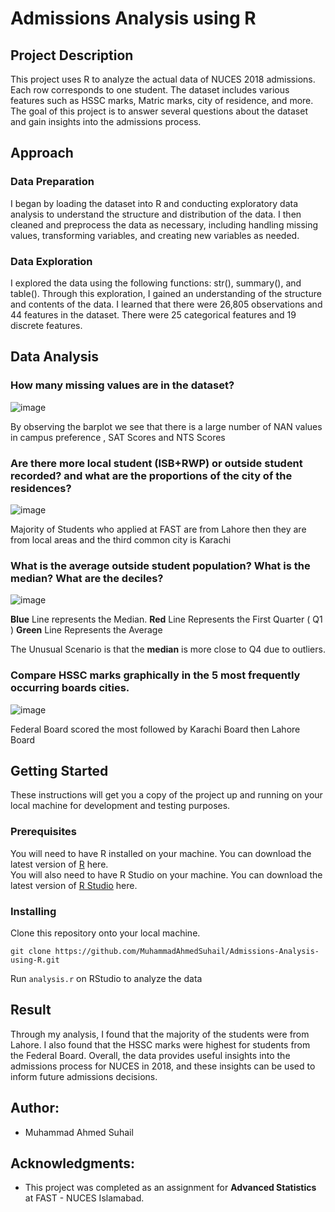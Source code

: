 # Admissions Analysis using R

## Project Description
This project uses R to analyze the actual data of NUCES 2018 admissions. Each row corresponds to one student. The dataset includes various features such as HSSC marks, Matric marks, city of residence, and more. The goal of this project is to answer several questions about the dataset and gain insights into the admissions process.

## Approach
### Data Preparation
I began by loading the dataset into R and conducting exploratory data analysis to understand the structure and distribution of the data. I then cleaned and preprocess the data as necessary, including handling missing values, transforming variables, and creating new variables as needed.

### Data Exploration
I explored the data using the following functions: str(), summary(), and table(). Through this exploration, I gained an understanding of the structure and contents of the data. I learned that there were 26,805 observations and 44 features in the dataset. There were 25 categorical features and 19 discrete features.

## Data Analysis
### How many missing values are in the dataset?

![image](https://user-images.githubusercontent.com/72251313/234000928-0ba5701d-da3d-472d-894d-c25a5b5c311e.png)

By observing the barplot we see that there is a large number of NAN values in campus preference , SAT Scores and NTS Scores

### Are there more local student (ISB+RWP) or outside student recorded? and what are the proportions of the city of the residences?

![image](https://user-images.githubusercontent.com/72251313/234002127-d1eaaf88-7a6f-4f7f-879c-a89584da27c7.png)

Majority of Students who applied at FAST are from Lahore then they are from local areas and the third common city is Karachi

### What is the average outside student population? What is the median? What are the deciles?

![image](https://user-images.githubusercontent.com/72251313/234002924-aee6d8ab-a007-44eb-9e47-71a85766873f.png)

**Blue** Line represents the Median.
**Red** Line Represents the First Quarter ( Q1 )
**Green** Line Represents the Average

The Unusual Scenario is that the **median** is more close to Q4 due to outliers.

### Compare HSSC marks graphically in the 5 most frequently occurring boards cities.

![image](https://user-images.githubusercontent.com/72251313/234003695-7cecbcc1-4db4-485d-bfd3-4e7a8868a527.png)

Federal Board scored the most followed by Karachi Board then Lahore Board

## Getting Started
These instructions will get you a copy of the project up and running on your local machine for development and testing purposes.

### Prerequisites
You will need to have R installed on your machine. You can download the latest version of [R](https://cran.r-project.org/bin/windows/base/) here.
</br>
You will also need to have R Studio on your machine. You can download the latest version of [R Studio](https://posit.co/download/rstudio-desktop/) here.

### Installing
Clone this repository onto your local machine.
```
git clone https://github.com/MuhammadAhmedSuhail/Admissions-Analysis-using-R.git
```
Run `analysis.r` on RStudio to analyze the data

## Result
Through my analysis, I found that the majority of the students were from Lahore. I also found that the HSSC marks were highest for students from the Federal Board. Overall, the data provides useful insights into the admissions process for NUCES in 2018, and these insights can be used to inform future admissions decisions.

## Author:
- Muhammad Ahmed Suhail

## Acknowledgments:
- This project was completed as an assignment for **Advanced Statistics** at FAST - NUCES Islamabad.
